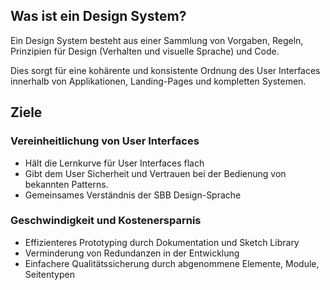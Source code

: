 ## Was ist ein Design System?
Ein Design System besteht aus einer Sammlung von Vorgaben, Regeln, Prinzipien für Design (Verhalten und visuelle Sprache) und Code.

Dies sorgt für eine kohärente und konsistente Ordnung des User Interfaces innerhalb von Applikationen, Landing-Pages und kompletten Systemen.

## Ziele
### Vereinheitlichung von User Interfaces
* Hält die Lernkurve für User Interfaces flach
* Gibt dem User Sicherheit und Vertrauen bei der Bedienung von bekannten Patterns.
* Gemeinsames Verständnis der SBB Design-Sprache

### Geschwindigkeit und Kostenersparnis
* Effizienteres Prototyping durch Dokumentation und Sketch Library
* Verminderung von Redundanzen in der Entwicklung
* Einfachere Qualitätssicherung durch abgenommene Elemente, Module, Seitentypen


